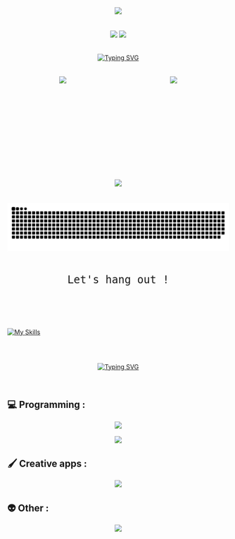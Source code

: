 <div align="center" >
    <img
        src="https://capsule-render.vercel.app/api?type=venom&height=300&color=gradient&text=Hi%20I'm%20Noa%20👋&reversal=false&textBg=false&fontColor=D79FC7&animation=fadeIn&stroke=ffffff&desc=Welcome%20to%20my%20GitHub%20Profile" />
</div>
<br><br>
<div align="center">
    <img src="https://visitor-badge.laobi.icu/badge?page_id=NoaSecond.NoaSecond&format=true" />
    <img src="https://img.shields.io/github/actions/workflow/status/NoaSecond/NoaSecond/snake.yml?label=CI-GenerateSnake" />
</div>
<br><br>
<div align="center">
    <a href="https://git.io/typing-svg"><img src="https://readme-typing-svg.herokuapp.com?font=Fira+Code&center=true&vCenter=true&random=false&width=435&lines=Here+are+my+GitHub+stats+!;Enjoy+!;" alt="Typing SVG" /></a>
</div>
<br><br>
<div align="center" style="width: 100%;display: flex;justify-content: space-around;align-items: center;">
    <img height="200em"
        src="https://github-readme-stats-eight-theta.vercel.app/api?username=NoaSecond&show_icons=true&count_private=true&theme=react&include_all_commits=true&hide_border=true&bg_color=1F222E&title_color=F85D7F&icon_color=F8D866" />
    <img height="200em"
        src="https://github-readme-stats-eight-theta.vercel.app/api/top-langs/?username=NoaSecond&layout=compact&langs_count=8&theme=react&include_all_commits=true&hide_border=true&bg_color=1F222E&title_color=F85D7F&icon_color=F8D866" />
</div>
<br><br>
<div align="center">
    <img src="https://github-profile-trophy.vercel.app/?username=NoaSecond&theme=onedark" />
</div>
<br><br>
<div align="center">
    <picture>
      <source media="(prefers-color-scheme: dark)" srcset="github-contribution-grid-snake-dark.svg" />
      <source media="(prefers-color-scheme: light)" srcset="github-contribution-grid-snake.svg" />
      <img alt="github-snake" src="https://raw.githubusercontent.com/NoaSecond/NoaSecond/output/github-contribution-grid-snake.svg" />
    </picture>
</div>
<br><br>
<p style="display: flex; justify-content: center; margin-bottom: 3rem;">
    <a style="font-family: monospace; font-size: 1.5rem;">Let's hang out !</a>
</p>
<br><br>

[![My Skills](https://skillicons.dev/icons?i=instagram,linkedin)](https://link.noasecond.com)


<br><br>
<div align="center">
    <a href="https://git.io/typing-svg"><img src="https://readme-typing-svg.herokuapp.com?font=Fira+Code&center=true&vCenter=true&random=false&width=435&lines=Learn+more+about+my+skills+!;👀" alt="Typing SVG" /></a>
</div>
<br><br>

## 💻 Programming :
<p align="center">
  <a href="https://skillicons.dev">
    <img src="https://skillicons.dev/icons?i=html,css,js,jquery,nodejs,php,mysql,java,maven,androidstudio,unreal,unity,arduino,discord,bots" />
  </a>
</p>
<p align="center">
  <a href="https://skillicons.dev">
    <img src="https://skillicons.dev/icons?i=idea,eclipse,visualstudio,vscode" />
  </a>
</p>

## 🖌️ Creative apps :
<p align="center">
  <a href="https://skillicons.dev">
    <img src="https://skillicons.dev/icons?i=ae,au,ai,ps,pr,xd,figma,blender" />
  </a>
</p>

## 👽 Other :
<p align="center">
  <a href="https://skillicons.dev">
    <img src="https://skillicons.dev/icons?i=github,githubactions,gitlab,git,grafana,linux" />
  </a>
</p>
